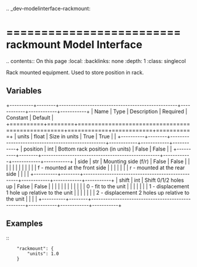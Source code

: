 .. _dev-modelinterface-rackmount:

=========================
rackmount Model Interface
=========================

.. contents:: On this page
    :local:
    :backlinks: none
    :depth: 1
    :class: singlecol

Rack mounted equipment.
Used to store position in rack.


Variables
---------

+----------+--------+--------------------------------------------------+------------+------------+-----------+
| Name     | Type   | Description                                      | Required   | Constant   | Default   |
+==========+========+==================================================+============+============+===========+
| units    | float  | Size in units                                    | True       | True       |           |
+----------+--------+--------------------------------------------------+------------+------------+-----------+
| position | int    | Bottom rack position (in units)                  | False      | False      |           |
+----------+--------+--------------------------------------------------+------------+------------+-----------+
| side     | str    | Mounting side (f/r)                              | False      | False      |           |
|          |        |                                                  |            |            |           |
|          |        | f - mounted at the front side                    |            |            |           |
|          |        | r - mounted at the rear side                     |            |            |           |
+----------+--------+--------------------------------------------------+------------+------------+-----------+
| shift    | int    | Shift 0/1/2 holes up                             | False      | False      |           |
|          |        |                                                  |            |            |           |
|          |        | 0 - fit to the unit                              |            |            |           |
|          |        | 1 - displacement 1 hole up relative to the unit  |            |            |           |
|          |        | 2 - displacement 2 holes up relative to the unit |            |            |           |
+----------+--------+--------------------------------------------------+------------+------------+-----------+


Examples
--------

::

        "rackmount": {
            "units": 1.0
        }
